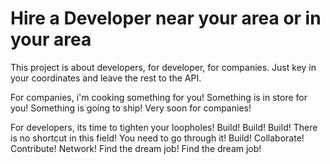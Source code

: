 # Hire a Developer near your area or in your area

This project is about developers, for developer,  for companies. Just key in your coordinates and leave the rest to the API.

For companies, i'm cooking something for you! Something is in store for you! Something is going to ship! Very soon for companies!

For developers, its time to tighten your loopholes! Build! Build! Build! There is no shortcut in this field! You need to go through it! Build! Collaborate! Contribute! Network! Find the dream job! Find the dream job!